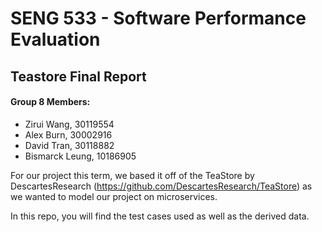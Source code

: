 # SENG 533 - Software Performance Evaluation
## Teastore Final Report

#### Group 8 Members:
- Zirui Wang, 30119554
- Alex Burn, 30002916
- David Tran, 30118882
- Bismarck Leung, 10186905

For our project this term, we based it off of the TeaStore by DescartesResearch (https://github.com/DescartesResearch/TeaStore) as we wanted to model our project on microservices.

In this repo, you will find the test cases used as well as the derived data.

